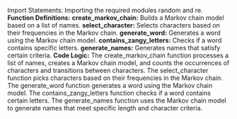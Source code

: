 Import Statements: Importing the required modules random and re.
**Function Definitions:**
**create_markov_chain:** Builds a Markov chain model based on a list of names.
**select_character:** Selects characters based on their frequencies in the Markov chain.
**generate_word:** Generates a word using the Markov chain model.
**contains_zangy_letters:** Checks if a word contains specific letters.
**generate_names:** Generates names that satisfy certain criteria.
**Code Logic:**
The create_markov_chain function processes a list of names, creates a Markov chain model, and counts the occurrences of characters and transitions between characters.
The select_character function picks characters based on their frequencies in the Markov chain.
The generate_word function generates a word using the Markov chain model.
The contains_zangy_letters function checks if a word contains certain letters.
The generate_names function uses the Markov chain model to generate names that meet specific length and character criteria.
